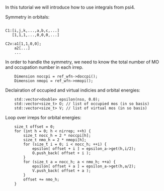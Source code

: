 In this tutorial we will introduce how to use integrals from psi4.

Symmetry in orbitals:
```

C1:[i,j,k,...,a,b,c,...]
   [1,1,1,...,0,0,0,...]

C2v:a1[1,1,0,0];
    a2[...]
    ...

```

In order to handle the symmetry, we need to know the total number of MO and occupation number in each irrep.
```
    Dimension noccpi = ref_wfn->doccpi();
    Dimension nmopi = ref_wfn->nmopi();
```

Declairation of occupied and virtual indicies and orbital energies:
```
    std::vector<double> epsilon(nso, 0.0); 
    std::vector<size_t> O; // list of occupied mos (in so basis)
    std::vector<size_t> V; // list of virtual mos (in so basis)
```

Loop over irreps for orbital energies:
``` 
    size_t offset = 0;
    for (int h = 0; h < nirrep; ++h) {
        size_t nocc_h = 2 * noccpi[h];
        size_t nmo_h = 2 * nmopi[h];
        for (size_t i = 0; i < nocc_h; ++i) {
            epsilon[ offset + i ] = epsilon_a->get(h,i/2);
            O.push_back( offset + i );
        }
        for (size_t a = nocc_h; a < nmo_h; ++a) {
            epsilon[ offset + a ] = epsilon_a->get(h,a/2);
            V.push_back( offset + a );
        }
        offset += nmo_h;
    }
```
